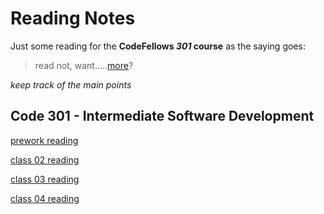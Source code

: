 # Reading Notes

Just some reading for the **CodeFellows _301_ course**
as the saying goes:
> read not, want.....[more](https://trunkofukuleles.github.io/)?

_keep track of the main points_
## Code 301 - Intermediate Software Development
 [prework reading](https://trunkofukuleles.github.io/reading-notes/Class1prework)

[class 02 reading](https://trunkofukuleles.github.io/reading-notes/class2reading)

[class 03 reading](https://TrunkOfUkulelesgithub.io/reading-notes/class2reading.md)

[class 04 reading](https://TrunkOfUkulelesgithub.io/reading-notes/class04.md)
